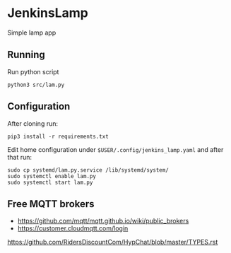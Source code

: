 # JenkinsLamp
Simple lamp app

## Running

Run python script

```
python3 src/lam.py
```

## Configuration

After cloning run:

```
pip3 install -r requirements.txt
```

Edit home configuration under `$USER/.config/jenkins_lamp.yaml` and after that run:

```
sudo cp systemd/lam.py.service /lib/systemd/system/
sudo systemctl enable lam.py
sudo systemctl start lam.py
```

## Free MQTT brokers

* https://github.com/mqtt/mqtt.github.io/wiki/public_brokers
* https://customer.cloudmqtt.com/login

https://github.com/RidersDiscountCom/HypChat/blob/master/TYPES.rst
